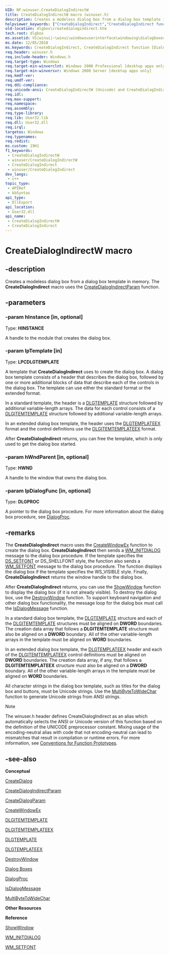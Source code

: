 ```yaml
---
UID: NF:winuser.CreateDialogIndirectW
title: CreateDialogIndirectW macro (winuser.h)
description: Creates a modeless dialog box from a dialog box template in memory. The CreateDialogIndirect macro uses the CreateDialogIndirectParam function.
helpviewer_keywords: ["CreateDialogIndirect","CreateDialogIndirect function [Dialog Boxes]","CreateDialogIndirectA","CreateDialogIndirectW","_win32_CreateDialogIndirect","_win32_createdialogindirect_cpp","dlgbox.createdialogindirect","winui._win32_createdialogindirect","winuser/CreateDialogIndirect","winuser/CreateDialogIndirectA","winuser/CreateDialogIndirectW"]
old-location: dlgbox\createdialogindirect.htm
tech.root: dlgbox
ms.assetid: VS|winui|~\winui\windowsuserinterface\windowing\dialogboxes\dialogboxreference\dialogboxfunctions\createdialogindirect.htm
ms.date: 12/05/2018
ms.keywords: CreateDialogIndirect, CreateDialogIndirect function [Dialog Boxes], CreateDialogIndirectA, CreateDialogIndirectW, _win32_CreateDialogIndirect, _win32_createdialogindirect_cpp, dlgbox.createdialogindirect, winui._win32_createdialogindirect, winuser/CreateDialogIndirect, winuser/CreateDialogIndirectA, winuser/CreateDialogIndirectW
req.header: winuser.h
req.include-header: Windows.h
req.target-type: Windows
req.target-min-winverclnt: Windows 2000 Professional [desktop apps only]
req.target-min-winversvr: Windows 2000 Server [desktop apps only]
req.kmdf-ver: 
req.umdf-ver: 
req.ddi-compliance: 
req.unicode-ansi: CreateDialogIndirectW (Unicode) and CreateDialogIndirectA (ANSI)
req.idl: 
req.max-support: 
req.namespace: 
req.assembly: 
req.type-library: 
req.lib: User32.lib
req.dll: User32.dll
req.irql: 
targetos: Windows
req.typenames: 
req.redist: 
ms.custom: 19H1
f1_keywords:
 - CreateDialogIndirectW
 - winuser/CreateDialogIndirectW
 - CreateDialogIndirect
 - winuser/CreateDialogIndirect
dev_langs:
 - c++
topic_type:
 - APIRef
 - kbSyntax
api_type:
 - DllExport
api_location:
 - User32.dll
api_name:
 - CreateDialogIndirectW
 - CreateDialogIndirect
---
```


# CreateDialogIndirectW macro


## -description

Creates a modeless dialog box from a dialog box template in memory. The <b>CreateDialogIndirect</b> macro uses the <a href="/windows/desktop/api/winuser/nf-winuser-createdialogindirectparama">CreateDialogIndirectParam</a> function.

## -parameters

### -param hInstance [in, optional]

Type: <b>HINSTANCE</b>

A handle to the module that creates the dialog box.

### -param lpTemplate [in]

Type: <b>LPCDLGTEMPLATE</b>

A template that <b>CreateDialogIndirect</b> uses to create the dialog box. A dialog box template consists of a header that describes the dialog box, followed by one or more additional blocks of data that describe each of the controls in the dialog box. The template can use either the standard format or the extended format. 
					

In a standard template, the header is a <a href="/windows/desktop/api/winuser/ns-winuser-dlgtemplate">DLGTEMPLATE</a> structure followed by additional variable-length arrays. The data for each control consists of a <a href="/windows/desktop/api/winuser/ns-winuser-dlgitemtemplate">DLGITEMTEMPLATE</a> structure followed by additional variable-length arrays.

In an extended dialog box template, the header uses the <a href="/windows/desktop/dlgbox/dlgtemplateex">DLGTEMPLATEEX</a> format and the control definitions use the <a href="/windows/desktop/dlgbox/dlgitemtemplateex">DLGITEMTEMPLATEEX</a> format.

After <b>CreateDialogIndirect</b> returns, you can free the template, which is only used to get the dialog box started.

### -param hWndParent [in, optional]

Type: <b>HWND</b>

A handle to the window that owns the dialog box.

### -param lpDialogFunc [in, optional]

Type: <b>DLGPROC</b>

A pointer to the dialog box procedure. For more information about the dialog box procedure, see <a href="/windows/desktop/api/winuser/nc-winuser-dlgproc">DialogProc</a>.

## -remarks

The <b>CreateDialogIndirect</b> macro uses the <a href="/windows/desktop/api/winuser/nf-winuser-createwindowexa">CreateWindowEx</a> function to create the dialog box. <b>CreateDialogIndirect</b> then sends a <a href="/windows/desktop/dlgbox/wm-initdialog">WM_INITDIALOG</a> message to the dialog box procedure. If the template specifies the <a href="/windows/desktop/dlgbox/about-dialog-boxes">DS_SETFONT</a> or DS_SHELLFONT style, the function also sends a <a href="/windows/desktop/winmsg/wm-setfont">WM_SETFONT</a> message to the dialog box procedure. The function displays the dialog box if the template specifies the WS_VISIBLE style. Finally, <b>CreateDialogIndirect</b> returns the window handle to the dialog box. 

After <b>CreateDialogIndirect</b> returns, you can use the <a href="/windows/desktop/api/winuser/nf-winuser-showwindow">ShowWindow</a> function to display the dialog box (if it is not already visible). To destroy the dialog box, use the <a href="/windows/desktop/api/winuser/nf-winuser-destroywindow">DestroyWindow</a> function. To support keyboard navigation and other dialog box functionality, the message loop for the dialog box must call the <a href="/windows/desktop/api/winuser/nf-winuser-isdialogmessagea">IsDialogMessage</a> function.

In a standard dialog box template, the <a href="/windows/desktop/api/winuser/ns-winuser-dlgtemplate">DLGTEMPLATE</a> structure and each of the <a href="/windows/desktop/api/winuser/ns-winuser-dlgitemtemplate">DLGITEMTEMPLATE</a> structures must be aligned on <b>DWORD</b> boundaries. The creation data array that follows a <b>DLGITEMTEMPLATE</b> structure must also be aligned on a <b>DWORD</b> boundary. All of the other variable-length arrays in the template must be aligned on <b>WORD</b> boundaries. 

In an extended dialog box template, the <a href="/windows/desktop/dlgbox/dlgtemplateex">DLGTEMPLATEEX</a> header and each of the <a href="/windows/desktop/dlgbox/dlgitemtemplateex">DLGITEMTEMPLATEEX</a> control definitions must be aligned on <b>DWORD</b> boundaries. The creation data array, if any, that follows a <b>DLGITEMTEMPLATEEX</b> structure must also be aligned on a <b>DWORD</b> boundary. All of the other variable-length arrays in the template must be aligned on <b>WORD</b> boundaries. 

All character strings in the dialog box template, such as titles for the dialog box and buttons, must be Unicode strings. Use the <a href="/windows/desktop/api/stringapiset/nf-stringapiset-multibytetowidechar">MultiByteToWideChar</a> function to generate Unicode strings from ANSI strings.





> [!NOTE]
> The winuser.h header defines CreateDialogIndirect as an alias which automatically selects the ANSI or Unicode version of this function based on the definition of the UNICODE preprocessor constant. Mixing usage of the encoding-neutral alias with code that not encoding-neutral can lead to mismatches that result in compilation or runtime errors. For more information, see [Conventions for Function Prototypes](/windows/win32/intl/conventions-for-function-prototypes).

## -see-also

<b>Conceptual</b>



<a href="/windows/desktop/api/winuser/nf-winuser-createdialoga">CreateDialog</a>



<a href="/windows/desktop/api/winuser/nf-winuser-createdialogindirectparama">CreateDialogIndirectParam</a>



<a href="/windows/desktop/api/winuser/nf-winuser-createdialogparama">CreateDialogParam</a>



<a href="/windows/desktop/api/winuser/nf-winuser-createwindowexa">CreateWindowEx</a>



<a href="/windows/desktop/api/winuser/ns-winuser-dlgitemtemplate">DLGITEMTEMPLATE</a>



<a href="/windows/desktop/dlgbox/dlgitemtemplateex">DLGITEMTEMPLATEEX</a>



<a href="/windows/desktop/api/winuser/ns-winuser-dlgtemplate">DLGTEMPLATE</a>



<a href="/windows/desktop/dlgbox/dlgtemplateex">DLGTEMPLATEEX</a>



<a href="/windows/desktop/api/winuser/nf-winuser-destroywindow">DestroyWindow</a>



<a href="/windows/desktop/dlgbox/dialog-boxes">Dialog Boxes</a>



<a href="/windows/desktop/api/winuser/nc-winuser-dlgproc">DialogProc</a>



<a href="/windows/desktop/api/winuser/nf-winuser-isdialogmessagea">IsDialogMessage</a>



<a href="/windows/desktop/api/stringapiset/nf-stringapiset-multibytetowidechar">MultiByteToWideChar</a>



<b>Other Resources</b>



<b>Reference</b>



<a href="/windows/desktop/api/winuser/nf-winuser-showwindow">ShowWindow</a>



<a href="/windows/desktop/dlgbox/wm-initdialog">WM_INITDIALOG</a>



<a href="/windows/desktop/winmsg/wm-setfont">WM_SETFONT</a>

